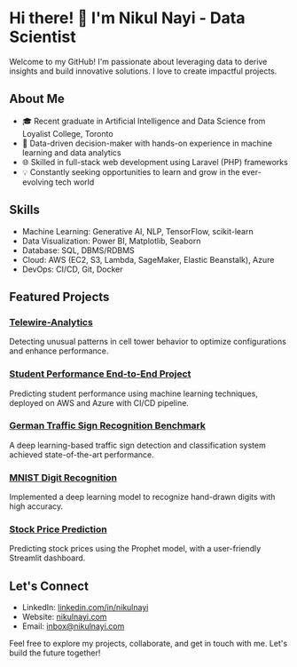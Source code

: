 # Hi there! 👋 I'm Nikul Nayi - Data Scientist

Welcome to my GitHub! I'm passionate about leveraging data to derive insights and build innovative solutions. I love to create impactful projects. 

## About Me

- 🎓 Recent graduate in Artificial Intelligence and Data Science from Loyalist College, Toronto
- 🚀 Data-driven decision-maker with hands-on experience in machine learning and data analytics
- 🌐 Skilled in full-stack web development using Laravel (PHP) frameworks
- 💡 Constantly seeking opportunities to learn and grow in the ever-evolving tech world

## Skills

- Machine Learning: Generative AI, NLP, TensorFlow, scikit-learn
- Data Visualization: Power BI, Matplotlib, Seaborn
- Database: SQL, DBMS/RDBMS
- Cloud: AWS (EC2, S3, Lambda, SageMaker, Elastic Beanstalk), Azure
- DevOps: CI/CD, Git, Docker

## Featured Projects

### [Telewire-Analytics](https://github.com/nikulnayi/Telewire-Analytics)
Detecting unusual patterns in cell tower behavior to optimize configurations and enhance performance.

### [Student Performance End-to-End Project](https://github.com/nikulnayi/Student-Performance-End-to-End-Project)
Predicting student performance using machine learning techniques, deployed on AWS and Azure with CI/CD pipeline.

### [German Traffic Sign Recognition Benchmark](https://github.com/nikulnayi/German-Traffic-Sign-Recognition)
A deep learning-based traffic sign detection and classification system achieved state-of-the-art performance.

### [MNIST Digit Recognition](https://github.com/nikulnayi/MNIST-Classification-using-Tensorflow)
Implemented a deep learning model to recognize hand-drawn digits with high accuracy.

### [Stock Price Prediction](https://github.com/nikulnayi/Stock-Prediction-Dashboard)
Predicting stock prices using the Prophet model, with a user-friendly Streamlit dashboard.

## Let's Connect

- LinkedIn: [linkedin.com/in/nikulnayi](https://www.linkedin.com/in/nikulnayi/)
- Website: [nikulnayi.com](https://www.nikulnayi.com)
- Email: inbox@nikulnayi.com

Feel free to explore my projects, collaborate, and get in touch with me. Let's build the future together!

